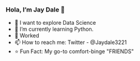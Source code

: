 ### **Hola, I’m Jay Dale** 👋 
- 👀 I want to explore Data Science
- 🌱 I’m currently learning Python.
- 💞️ Worked 
- 📫 How to reach me: Twitter - @Jaydale3221
- ⭐ Fun Fact: My go-to comfort-binge "FRIENDS"

<!---
Jaydale3221/Jaydale3221 is a ✨ special ✨ repository because its `README.md` (this file) appears on your GitHub profile.
You can click the Preview link to take a look at your changes.
--->
